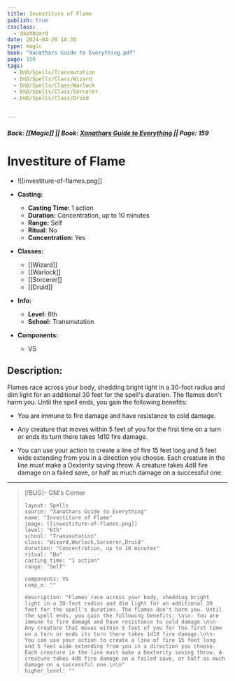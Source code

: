 ```yaml
---
title: Investiture of Flame
publish: true
cssclass:
  - dashboard
date: 2024-04-20 18:30
type: magic
book: "Xanathars Guide to Everything.pdf"
page: 159
tags:
  - DnD/Spells/Transmutation
  - DnD/Spells/Class/Wizard
  - DnD/Spells/Class/Warlock
  - DnD/Spells/Class/Sorcerer
  - DnD/Spells/Class/Druid


---
```


##### Back: [[Magic]] || Book: [Xanathars Guide to Everything](https://drive.google.com/drive/folders/1O5bhpYizcIT5xxAoLOuzCRht_PVS7VSG?usp=sharing) || Page: 159

# Investiture of Flame
- ![[investiture-of-flames.png]]
- **Casting:**
    - **Casting Time:** 1 action
    - **Duration:** Concentration, up to 10 minutes
    - **Range:** Self
    - **Ritual:** No
    - **Concentration:** Yes
- **Classes:**
    - [[Wizard]]
    - [[Warlock]]
    - [[Sorcerer]]
    - [[Druid]]

- **Info:**
    - **Level:** 6th
    - **School:** Transmutation
- **Components:**
    - VS


## Description:
Flames race across your body, shedding bright light in a 30-foot radius and dim light for an additional 30 feet for the spell's duration. The flames don't harm you. Until the spell ends, you gain the following benefits: 

- You are immune to fire damage and have resistance to cold damage.

- Any creature that moves within 5 feet of you for the first time on a turn or ends its turn there takes 1d10 fire damage.

- You can use your action to create a line of fire 15 feet long and 5 feet wide extending from you in a direction you choose. Each creature in the line must make a Dexterity saving throw. A creature takes 4d8 fire damage on a failed save, or half as much damage on a successful one.





---

> [!BUG]- GM's Corner
>
> ```statblock
> layout: Spells
> source: "Xanathars Guide to Everything"
> name: "Investiture of Flame"
> image: [[investiture-of-flames.png]]
> level: "6th"
> school: "Transmutation"
> class: "Wizard,Warlock,Sorcerer,Druid"
> duration: "Concentration, up to 10 minutes"
> ritual: "No"
> casting_time: "1 action"
> range: "Self"
>
> components: VS
> comp_m: ""
>
> description: "Flames race across your body, shedding bright light in a 30-foot radius and dim light for an additional 30 feet for the spell's duration. The flames don't harm you. Until the spell ends, you gain the following benefits: \n\n- You are immune to fire damage and have resistance to cold damage.\n\n- Any creature that moves within 5 feet of you for the first time on a turn or ends its turn there takes 1d10 fire damage.\n\n- You can use your action to create a line of fire 15 feet long and 5 feet wide extending from you in a direction you choose. Each creature in the line must make a Dexterity saving throw. A creature takes 4d8 fire damage on a failed save, or half as much damage on a successful one.\n\n"
> higher_level: ""
> ```

